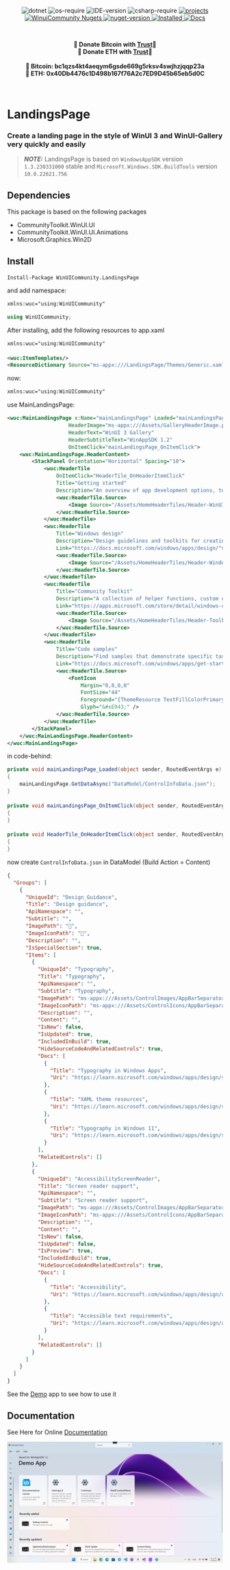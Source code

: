 ﻿<p align="center">
    <img alt="dotnet" src="https://img.shields.io/badge/.net-%3E=6.0-brightgreen"/>
    <img alt="os-require" src="https://img.shields.io/badge/OS-%3E%3D%20Windows%2010%20Build%201809-orange"/>
    <img alt="IDE-version" src="https://img.shields.io/badge/IDE-vs2022-red"/>
    <img alt="csharp-require" src="https://img.shields.io/badge/CSharp-Latest-yellow"/>
    <a href="https://github.com/WinUICommunity">
        <img alt="projects" src="https://img.shields.io/badge/WinUICommunity-Projects-green"></img>
    </a> 
    <a href="https://www.nuget.org/profiles/WinUICommunity">
        <img alt="WinuiCommunity Nugets" src="https://img.shields.io/badge/WinUICommunity-Nugets-green"></img>
    </a> 
    <a href="https://www.nuget.org/packages/WinUICommunity.LandingsPage">
        <img alt="nuget-version" src="https://img.shields.io/nuget/v/WinUICommunity.LandingsPage.svg"></img>
    </a> 
    <a href="https://www.nuget.org/packages/WinUICommunity.LandingsPage">
        <img alt="Installed" src="https://img.shields.io/nuget/dt/WinUICommunity.LandingsPage?color=brightgreen&label=Installs"></img>
    </a> 
    <a href="https://ghost1372.github.io/winUICommunity/">
        <img alt="Docs" src="https://img.shields.io/badge/Document-Here-critical"></img>
    </a> 
</p>

<br>
<p align="center">
	<b>🙌 Donate Bitcoin with <a href="https://link.trustwallet.com/send?coin=0&address=bc1qzs4kt4aeqym6gsde669g5rksv4swjhzjqqp23a">Trust</a>🙌</b><br>
	<b>🙌 Donate ETH with <a href="https://link.trustwallet.com/send?coin=60&address=0x40Db4476c1D498b167f76A2c7ED9D45b65eb5d0C">Trust</a>🙌</b><br><br>
	<b>🙌 Bitcoin: bc1qzs4kt4aeqym6gsde669g5rksv4swjhzjqqp23a<br></b>
	<b>🙌 ETH: 0x40Db4476c1D498b167f76A2c7ED9D45b65eb5d0C</b>
</p>
<br>

# LandingsPage
 
### Create a landing page in the style of WinUI 3 and WinUI-Gallery very quickly and easily

> **_NOTE:_** LandingsPage is based on `WindowsAppSDK` version `1.3.230331000` stable and `Microsoft.Windows.SDK.BuildTools` version `10.0.22621.756`

## Dependencies

This package is based on the following packages

- CommunityToolkit.WinUI.UI
- CommunityToolkit.WinUI.UI.Animations
- Microsoft.Graphics.Win2D

## Install
```
Install-Package WinUICommunity.LandingsPage
```

and add namespace:
```xml
xmlns:wuc="using:WinUICommunity"
```

```cs
using WinUICommunity;
```

After installing, add the following resources to app.xaml

```xml
xmlns:wuc="using:WinUICommunity"

<wuc:ItemTemplates/>
<ResourceDictionary Source="ms-appx:///LandingsPage/Themes/Generic.xaml"/>
```

now:

```xml
xmlns:wuc="using:WinUICommunity"
```

use MainLandingsPage:

```xml
<wuc:MainLandingsPage x:Name="mainLandingsPage" Loaded="mainLandingsPage_Loaded"
                    HeaderImage="ms-appx:///Assets/GalleryHeaderImage.png"
                    HeaderText="WinUI 3 Gallery"
                    HeaderSubtitleText="WinAppSDK 1.2"
                    OnItemClick="mainLandingsPage_OnItemClick">
    <wuc:MainLandingsPage.HeaderContent>
        <StackPanel Orientation="Horizontal" Spacing="10">
            <wuc:HeaderTile
                OnItemClick="HeaderTile_OnHeaderItemClick"
                Title="Getting started"
                Description="An overview of app development options, tools, and samples.">
                <wuc:HeaderTile.Source>
                    <Image Source="/Assets/HomeHeaderTiles/Header-WinUIGallery.png" />
                </wuc:HeaderTile.Source>
            </wuc:HeaderTile>
            <wuc:HeaderTile
                Title="Windows design"
                Description="Design guidelines and toolkits for creating native app experiences."
                Link="https://docs.microsoft.com/windows/apps/design/">
                <wuc:HeaderTile.Source>
                    <Image Source="/Assets/HomeHeaderTiles/Header-WindowsDesign.png" />
                </wuc:HeaderTile.Source>
            </wuc:HeaderTile>
            <wuc:HeaderTile
                Title="Community Toolkit"
                Description="A collection of helper functions, custom controls, and app services."
                Link="https://apps.microsoft.com/store/detail/windows-community-toolkit-sample-app/9NBLGGH4TLCQ">
                <wuc:HeaderTile.Source>
                    <Image Source="/Assets/HomeHeaderTiles/Header-Toolkit.png" />
                </wuc:HeaderTile.Source>
            </wuc:HeaderTile>
            <wuc:HeaderTile
                Title="Code samples"
                Description="Find samples that demonstrate specific tasks, features, and APIs."
                Link="https://docs.microsoft.com/windows/apps/get-started/samples">
                <wuc:HeaderTile.Source>
                    <FontIcon
                        Margin="0,8,0,0"
                        FontSize="44"
                        Foreground="{ThemeResource TextFillColorPrimaryBrush}"
                        Glyph="&#xE943;" />
                </wuc:HeaderTile.Source>
            </wuc:HeaderTile>
        </StackPanel>
    </wuc:MainLandingsPage.HeaderContent>
</wuc:MainLandingsPage>
```

in code-behind:
```cs
private void mainLandingsPage_Loaded(object sender, RoutedEventArgs e)
{
    mainLandingsPage.GetDataAsync("DataModel/ControlInfoData.json");
}

private void mainLandingsPage_OnItemClick(object sender, RoutedEventArgs e)
{
}

private void HeaderTile_OnHeaderItemClick(object sender, RoutedEventArgs e)
{
}
```

now create `ControlInfoData.json` in DataModel (Build Action = Content)

```json
{
  "Groups": [
    {
      "UniqueId": "Design_Guidance",
      "Title": "Design guidance",
      "ApiNamespace": "",
      "Subtitle": "",
      "ImagePath": "",
      "ImageIconPath": "",
      "Description": "",
      "IsSpecialSection": true,
      "Items": [
        {
          "UniqueId": "Typography",
          "Title": "Typography",
          "ApiNamespace": "",
          "Subtitle": "Typography",
          "ImagePath": "ms-appx:///Assets/ControlImages/AppBarSeparator.png",
          "ImageIconPath": "ms-appx:///Assets/ControlIcons/AppBarSeparatorIcon.png",
          "Description": "",
          "Content": "",
          "IsNew": false,
          "IsUpdated": true,
          "IncludedInBuild": true,
          "HideSourceCodeAndRelatedControls": true,
          "Docs": [
            {
              "Title": "Typography in Windows Apps",
              "Uri": "https://learn.microsoft.com/windows/apps/design/style/typography"
            },
            {
              "Title": "XAML theme resources",
              "Uri": "https://learn.microsoft.com/windows/apps/design/style/xaml-theme-resources#the-xaml-type-ramp"
            },
            {
              "Title": "Typography in Windows 11",
              "Uri": "https://learn.microsoft.com/windows/apps/design/signature-experiences/typography"
            }
          ],
          "RelatedControls": []
        },
        {
          "UniqueId": "AccessibilityScreenReader",
          "Title": "Screen reader support",
          "ApiNamespace": "",
          "Subtitle": "Screen reader support",
          "ImagePath": "ms-appx:///Assets/ControlImages/AppBarSeparator.png",
          "ImageIconPath": "ms-appx:///Assets/ControlIcons/AppBarSeparatorIcon.png",
          "Description": "",
          "Content": "",
          "IsNew": false,
          "IsUpdated": false,
          "IsPreview": true,
          "IncludedInBuild": true,
          "HideSourceCodeAndRelatedControls": true,
          "Docs": [
            {
              "Title": "Accessibility",
              "Uri": "https://learn.microsoft.com/windows/apps/design/accessibility/accessibility"
            },
            {
              "Title": "Accessible text requirements",
              "Uri": "https://learn.microsoft.com/windows/apps/design/accessibility/accessible-text-requirements"
            }
          ],
          "RelatedControls": []
        }
      ]
    }
  ]
}
```

See the [Demo](https://github.com/winUICommunity/DemoApp) app to see how to use it

## Documentation

See Here for Online [Documentation](https://ghost1372.github.io/winUICommunity/)

![LandingsPage](https://raw.githubusercontent.com/ghost1372/Resources/main/LandingsPage/0.png)
